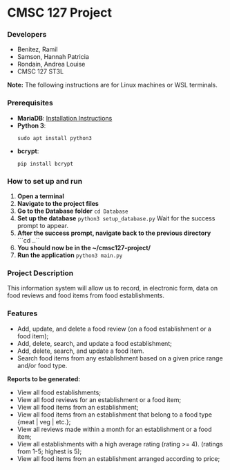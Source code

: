 # CMSC 127 Project

### Developers
- Benitez, Ramil
- Samson, Hannah Patricia
- Rondain, Andrea Louise
- CMSC 127 ST3L

**Note:** The following instructions are for Linux machines or WSL terminals.

### Prerequisites
- **MariaDB**: [Installation Instructions](https://drive.google.com/file/d/1W-q_y0cwEiPLrd3diJgEeXO1NkVDXAEG/view)
- **Python 3**: 
    ```
    sudo apt install python3
    ```
- **bcrypt**:
    ```
    pip install bcrypt
    ```

### How to set up and run
1. **Open a terminal**
2. **Navigate to the project files**
3. **Go to the Database folder**
    ```cd Database```
4. **Set up the database** 
    ```python3 setup_database.py```
    Wait for the success prompt to appear.
5. **After the success prompt, navigate back to the previous directory**
    ```cd ..``
6. **You should now be in the ~/cmsc127-project/**
7. **Run the application** 
    ```python3 main.py```

### Project Description
This information system will allow us to record, in electronic form, data on food reviews and food items from food establishments.

### Features
- Add, update, and delete a food review (on a food establishment or a food item);
- Add, delete, search, and update a food establishment;
- Add, delete, search, and update a food item.
- Search food items from any establishment based on a given price range and/or food type.
 
**Reports to be generated:**
- View all food establishments;
- View all food reviews for an establishment or a food item; 
- View all food items from an establishment;
- View all food items from an establishment that belong to a food type {meat | veg | etc.};
- View all reviews made within a month for an establishment or a food item;
- View all establishments with a high average rating (rating >= 4). (ratings from 1-5; highest is 5);
- View all food items from an establishment arranged according to price;
